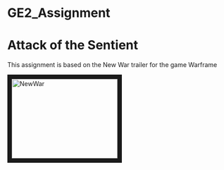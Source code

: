# GE2_Assignment
# Attack of the Sentient
This assignment is based on the New War trailer for the game Warframe


<a href="http://www.youtube.com/watch?feature=player_embedded&v=BnuV9keS5k4
" target="_blank"><img src="http://img.youtube.com/vi/BnuV9keS5k4/0.jpg" 
alt="NewWar" width="240" height="180" border="10" /></a>

